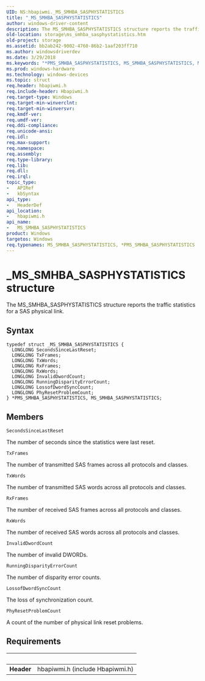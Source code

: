 ```yaml
---
UID: NS:hbapiwmi._MS_SMHBA_SASPHYSTATISTICS
title: "_MS_SMHBA_SASPHYSTATISTICS"
author: windows-driver-content
description: The MS_SMHBA_SASPHYSTATISTICS structure reports the traffic statistics for a SAS physical link.
old-location: storage\ms_smhba_sasphystatistics.htm
old-project: storage
ms.assetid: bb2ab242-9002-4760-86b2-1aaf203ff710
ms.author: windowsdriverdev
ms.date: 3/29/2018
ms.keywords: "*PMS_SMHBA_SASPHYSTATISTICS, MS_SMHBA_SASPHYSTATISTICS, MS_SMHBA_SASPHYSTATISTICS structure [Storage Devices], PMS_SMHBA_SASPHYSTATISTICS, PMS_SMHBA_SASPHYSTATISTICS structure pointer [Storage Devices], _MS_SMHBA_SASPHYSTATISTICS, hbapiwmi/MS_SMHBA_SASPHYSTATISTICS, hbapiwmi/PMS_SMHBA_SASPHYSTATISTICS, storage.ms_smhba_sasphystatistics, structs-Fibre_7059d482-c967-4f18-8c03-b113573cff2f.xml"
ms.prod: windows-hardware
ms.technology: windows-devices
ms.topic: struct
req.header: hbapiwmi.h
req.include-header: Hbapiwmi.h
req.target-type: Windows
req.target-min-winverclnt: 
req.target-min-winversvr: 
req.kmdf-ver: 
req.umdf-ver: 
req.ddi-compliance: 
req.unicode-ansi: 
req.idl: 
req.max-support: 
req.namespace: 
req.assembly: 
req.type-library: 
req.lib: 
req.dll: 
req.irql: 
topic_type:
-	APIRef
-	kbSyntax
api_type:
-	HeaderDef
api_location:
-	hbapiwmi.h
api_name:
-	MS_SMHBA_SASPHYSTATISTICS
product: Windows
targetos: Windows
req.typenames: MS_SMHBA_SASPHYSTATISTICS, *PMS_SMHBA_SASPHYSTATISTICS
---
```


# _MS_SMHBA_SASPHYSTATISTICS structure
The MS_SMHBA_SASPHYSTATISTICS structure reports the traffic statistics for a SAS physical link.

## Syntax
```
typedef struct _MS_SMHBA_SASPHYSTATISTICS {
  LONGLONG SecondsSinceLastReset;
  LONGLONG TxFrames;
  LONGLONG TxWords;
  LONGLONG RxFrames;
  LONGLONG RxWords;
  LONGLONG InvalidDwordCount;
  LONGLONG RunningDisparityErrorCount;
  LONGLONG LossofDwordSyncCount;
  LONGLONG PhyResetProblemCount;
} *PMS_SMHBA_SASPHYSTATISTICS, MS_SMHBA_SASPHYSTATISTICS;
```

## Members


`SecondsSinceLastReset`

The number of seconds since the statistics were last reset.

`TxFrames`

The number of transmitted SAS frames across all protocols and classes.

`TxWords`

The number of transmitted SAS words across all protocols and classes.

`RxFrames`

The number of received SAS frames across all protocols and classes.

`RxWords`

The number of received SAS words across all protocols and classes.

`InvalidDwordCount`

The number of invalid DWORDs.

`RunningDisparityErrorCount`

The number of disparity error counts.

`LossofDwordSyncCount`

The loss of synchronization count.

`PhyResetProblemCount`

A count of the number of physical link reset problems.


## Requirements
| &nbsp; | &nbsp; |
| ---- |:---- |
| **Header** | hbapiwmi.h (include Hbapiwmi.h) |